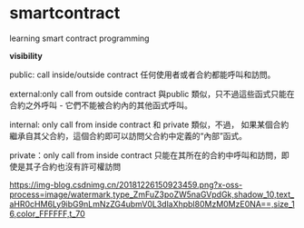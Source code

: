 # smartcontract
learning smart contract programming

**visibility**

public: call inside/outside contract 任何使用者或者合約都能呼叫和訪問。

external:only call from outside contract 與public 類似，只不過這些函式只能在合約之外呼叫 - 它們不能被合約內的其他函式呼叫。

internal: only call from inside contract 和 private 類似，不過， 如果某個合約繼承自其父合約，這個合約即可以訪問父合約中定義的“內部”函式。

private：only call from  inside contract 只能在其所在的合約中呼叫和訪問，即使是其子合約也沒有許可權訪問

https://img-blog.csdnimg.cn/20181226150923459.png?x-oss-process=image/watermark,type_ZmFuZ3poZW5naGVpdGk,shadow_10,text_aHR0cHM6Ly9ibG9nLmNzZG4ubmV0L3dlaXhpbl80MzM0MzE0NA==,size_16,color_FFFFFF,t_70
